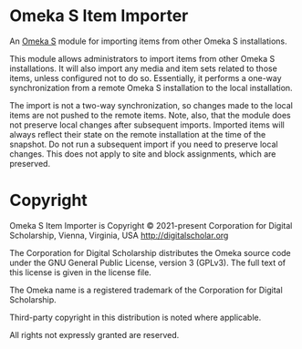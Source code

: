 # Omeka S Item Importer

An [Omeka S](https://omeka.org/s/) module for importing items from other Omeka S installations.

This module allows administrators to import items from other Omeka S installations. It will also import any media and item sets related to those items, unless configured not to do so. Essentially, it performs a one-way synchronization from a remote Omeka S installation to the local installation.

The import is not a two-way synchronization, so changes made to the local items are not pushed to the remote items. Note, also, that the module does not preserve local changes after subsequent imports. Imported items will always reflect their state on the remote installation at the time of the snapshot. Do not run a subsequent import if you need to preserve local changes. This does not apply to site and block assignments, which are preserved.

# Copyright

Omeka S Item Importer is Copyright © 2021-present Corporation for Digital Scholarship, Vienna, Virginia, USA http://digitalscholar.org

The Corporation for Digital Scholarship distributes the Omeka source code
under the GNU General Public License, version 3 (GPLv3). The full text
of this license is given in the license file.

The Omeka name is a registered trademark of the Corporation for Digital Scholarship.

Third-party copyright in this distribution is noted where applicable.

All rights not expressly granted are reserved.
